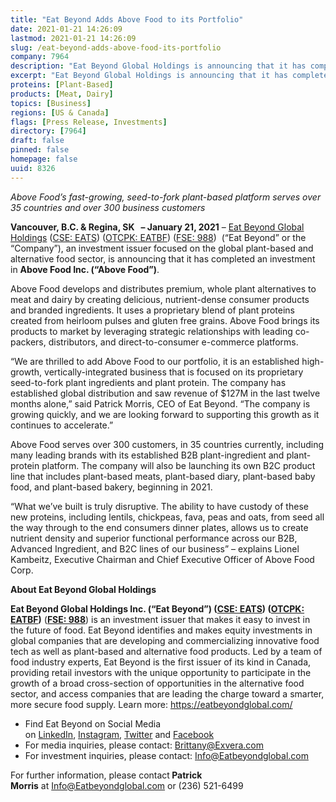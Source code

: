 ```yaml
---
title: "Eat Beyond Adds Above Food to its Portfolio"
date: 2021-01-21 14:26:09
lastmod: 2021-01-21 14:26:09
slug: /eat-beyond-adds-above-food-its-portfolio
company: 7964
description: "Eat Beyond Global Holdings is announcing that it has completed an investment in Above Food. Above Food develops and distributes premium, whole plant alternatives to meat and dairy by creating delicious, nutrient-dense consumer products and branded ingredients. It uses a proprietary blend of plant proteins created from heirloom pulses and gluten free grains."
excerpt: "Eat Beyond Global Holdings is announcing that it has completed an investment in Above Food. Above Food develops and distributes premium, whole plant alternatives to meat and dairy by creating delicious, nutrient-dense consumer products and branded ingredients. It uses a proprietary blend of plant proteins created from heirloom pulses and gluten free grains."
proteins: [Plant-Based]
products: [Meat, Dairy]
topics: [Business]
regions: [US & Canada]
flags: [Press Release, Investments]
directory: [7964]
draft: false
pinned: false
homepage: false
uuid: 8326
---
```

<p><em>Above Food’s fast-growing, seed-to-fork plant-based platform serves over 35 countries and over 300 business customers</em></p>
<p><strong>Vancouver, B.C. & Regina, SK   – January 21, 2021</strong> – <a href="https://eatbeyondglobal.com/">Eat Beyond Global Holdings</a> (<a href="https://thecse.com/en/listings/diversified-industries/eat-beyond-global-holdings-inc">CSE: EATS</a>) (<a href="https://www.otcmarkets.com/stock/EATBF/overview">OTCPK: EATBF</a>) (<a href="https://www.boerse-frankfurt.de/equity/eat-beyond-global-hldgs">FSE: 988</a>)  (“Eat Beyond” or the “Company”), an investment issuer focused on the global plant-based and alternative food sector, is announcing that it has completed an investment in <strong>Above Food Inc. (“Above Food”)</strong>.</p>
<p>Above Food develops and distributes premium, whole plant alternatives to meat and dairy by creating delicious, nutrient-dense consumer products and branded ingredients. It uses a proprietary blend of plant proteins created from heirloom pulses and gluten free grains. Above Food brings its products to market by leveraging strategic relationships with leading co-packers, distributors, and direct-to-consumer e-commerce platforms.</p>
<p>“We are thrilled to add Above Food to our portfolio, it is an established high-growth, vertically-integrated business that is focused on its proprietary seed-to-fork plant ingredients and plant protein. The company has established global distribution and saw revenue of $127M in the last twelve months alone,” said Patrick Morris, CEO of Eat Beyond. “The company is growing quickly, and we are looking forward to supporting this growth as it continues to accelerate.”</p>
<p>Above Food serves over 300 customers, in 35 countries currently, including many leading brands with its established B2B plant-ingredient and plant-protein platform. The company will also be launching its own B2C product line that includes plant-based meats, plant-based diary, plant-based baby food, and plant-based bakery, beginning in 2021.</p>
<p>“What we’ve built is truly disruptive. The ability to have custody of these new proteins, including lentils, chickpeas, fava, peas and oats, from seed all the way through to the end consumers dinner plates, allows us to create nutrient density and superior functional performance across our B2B, Advanced Ingredient, and B2C lines of our business” – explains Lionel Kambeitz, Executive Chairman and Chief Executive Officer of Above Food Corp.</p>
<p><strong>About Eat Beyond Global Holdings </strong></p>
<p><strong>Eat Beyond Global Holdings Inc. (“Eat Beyond”) (<a href="https://thecse.com/en/listings/diversified-industries/eat-beyond-global-holdings-inc">CSE: EATS</a>) (<a href="https://www.otcmarkets.com/stock/EATBF/overview">OTCPK: EATBF</a>)</strong> (<strong><a href="https://www.boerse-frankfurt.de/equity/eat-beyond-global-hldgs">FSE: 988</a></strong>) is an investment issuer that makes it easy to invest in the future of food. Eat Beyond identifies and makes equity investments in global companies that are developing and commercializing innovative food tech as well as plant-based and alternative food products. Led by a team of food industry experts, Eat Beyond is the first issuer of its kind in Canada, providing retail investors with the unique opportunity to participate in the growth of a broad cross-section of opportunities in the alternative food sector, and access companies that are leading the charge toward a smarter, more secure food supply. Learn more: <a href="https://eatbeyondglobal.com/">https://eatbeyondglobal.com/</a> </p>
<ul>
<li>Find Eat Beyond on Social Media on <a href="https://www.linkedin.com/company/eat-beyond-global-holdings">LinkedIn</a>, <a href="https://www.instagram.com/eatbeyondglobal/">Instagram</a>, <a href="http://twitter.com/eatbeyondglobal">Twitter</a> and <a href="https://www.facebook.com/eatbeyondglobal">Facebook</a> </li>
<li>For media inquiries, please contact: <a href="mailto:Brittany@Exvera.com">Brittany@Exvera.com</a></li>
<li>For investment inquiries, please contact: <a href="mailto:Info@Eatbeyondglobal.com">I</a><a href="mailto:Info@Eatbeyondglobal.com">nfo@Eatbeyondglobal.com</a> </li>
</ul>
<p>For further information, please contact<strong> Patrick Morris</strong> at <a href="mailto:Info@Eatbeyondglobal.com">Info@Eatbeyondglobal.com</a> or (236) 521-6499</p>
